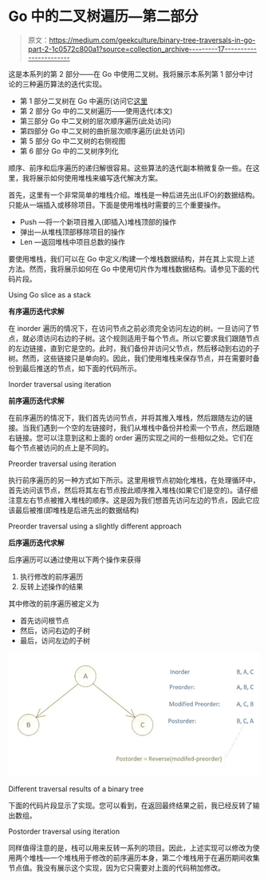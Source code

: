 # Go 中的二叉树遍历—第二部分

> 原文：<https://medium.com/geekculture/binary-tree-traversals-in-go-part-2-1c0572c800a1?source=collection_archive---------17----------------------->

这是本系列的第 2 部分——在 Go 中使用二叉树。我将展示本系列第 1 部分中讨论的三种遍历算法的迭代实现。

*   第 1 部分二叉树在 Go 中遍历(访问它[这里](https://vnaveen9296.medium.com/binary-tree-traversals-in-go-2bce834f449c)
*   第 2 部分 Go 中的二叉树遍历——使用迭代(本文)
*   第三部分 Go 中二叉树的层次顺序遍历(此处访问)
*   第四部分 Go 中二叉树的曲折层次顺序遍历(此处访问)
*   第 5 部分 Go 中二叉树的右侧视图
*   第 6 部分 Go 中的二叉树序列化

顺序、前序和后序遍历的递归解很容易。这些算法的迭代副本稍微复杂一些。在这里，我将展示如何使用堆栈来编写迭代解决方案。

首先，这里有一个非常简单的堆栈介绍。堆栈是一种后进先出(LIFO)的数据结构。只能从一端插入或移除项目。下面是使用堆栈时需要的三个重要操作。

*   Push —将一个新项目推入(即插入)堆栈顶部的操作
*   弹出—从堆栈顶部移除项目的操作
*   Len —返回堆栈中项目总数的操作

要使用堆栈，我们可以在 Go 中定义/构建一个堆栈数据结构，并在其上实现上述方法。然而，我将展示如何在 Go 中使用切片作为堆栈数据结构。请参见下面的代码片段。

Using Go slice as a stack

**有序遍历迭代求解**

在 inorder 遍历的情况下，在访问节点之前必须完全访问左边的树。一旦访问了节点，就必须访问右边的子树。这个规则适用于每个节点。所以它要求我们跟随节点的左边链接，直到它是空的。此时，我们备份并访问父节点，然后移动到右边的子树。然而，这些链接只是单向的。因此，我们使用堆栈来保存节点，并在需要时备份到最后推送的节点，如下面的代码所示。

Inorder traversal using iteration

**前序遍历迭代求解**

在前序遍历的情况下，我们首先访问节点，并将其推入堆栈，然后跟随左边的链接。当我们遇到一个空的左链接时，我们从堆栈中备份并检索一个节点，然后跟随右链接。您可以注意到这和上面的 order 遍历实现之间的一些相似之处。它们在每个节点被访问的点上是不同的。

Preorder traversal using iteration

执行前序遍历的另一种方式如下所示。这里用根节点初始化堆栈，在处理循环中，首先访问该节点，然后将其左右节点按此顺序推入堆栈(如果它们是空的)。请仔细注意左右节点被推入堆栈的顺序。这是因为我们想首先访问左边的节点，因此它应该最后被推(即堆栈是后进先出的数据结构)

Preorder traversal using a slightly different approach

**后序遍历迭代求解**

后序遍历可以通过使用以下两个操作来获得

1.  执行修改的前序遍历
2.  反转上述操作的结果

其中修改的前序遍历被定义为

*   首先访问根节点
*   然后，访问右边的子树
*   最后，访问左边的子树

![](img/0af6db4fdc38b99c49a79df13f77d24a.png)

Different traversal results of a binary tree

下面的代码片段显示了实现。您可以看到，在返回最终结果之前，我已经反转了输出数组。

Postorder traversal using iteration

同样值得注意的是，栈可以用来反转一系列的项目。因此，上述实现可以修改为使用两个堆栈—一个堆栈用于修改的前序遍历本身，第二个堆栈用于在遍历期间收集节点值。我没有展示这个实现，因为它只需要对上面的代码稍加修改。